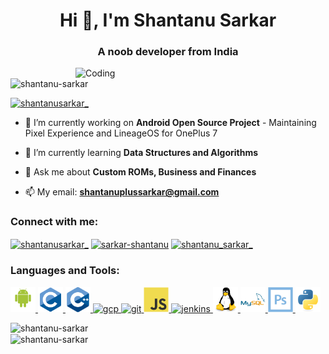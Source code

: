 <h1 align="center">Hi 👋, I'm Shantanu Sarkar</h1>
<h3 align="center">A noob developer from India</h3>
<img align="right" alt="Coding" width="400" src="https://cdn.dribbble.com/users/1162077/screenshots/3848914/programmer.gif">
<p align="left"> <img src="https://komarev.com/ghpvc/?username=shantanu-sarkar&label=Profile%20views&color=0e75b6&style=flat" alt="shantanu-sarkar" /> </p>

<p align="left"> <a href="https://twitter.com/shantanusarkar_" target="blank"><img src="https://img.shields.io/twitter/follow/shantanusarkar_?logo=twitter&style=for-the-badge" alt="shantanusarkar_" /></a> </p>

- 🔭 I’m currently working on **Android Open Source Project** - Maintaining Pixel Experience and LineageOS for OnePlus 7

- 🌱 I’m currently learning **Data Structures and Algorithms**

- 💬 Ask me about **Custom ROMs, Business and Finances**

- 📫 My email: **shantanuplussarkar@gmail.com**

<h3 align="left">Connect with me:</h3>
<p align="left">
<a href="https://twitter.com/shantanusarkar_" target="blank"><img align="center" src="https://raw.githubusercontent.com/rahuldkjain/github-profile-readme-generator/master/src/images/icons/Social/twitter.svg" alt="shantanusarkar_" height="30" width="40" /></a>
<a href="https://linkedin.com/in/sarkar-shantanu" target="blank"><img align="center" src="https://raw.githubusercontent.com/rahuldkjain/github-profile-readme-generator/master/src/images/icons/Social/linked-in-alt.svg" alt="sarkar-shantanu" height="30" width="40" /></a>
<a href="https://instagram.com/shantanu_sarkar_" target="blank"><img align="center" src="https://raw.githubusercontent.com/rahuldkjain/github-profile-readme-generator/master/src/images/icons/Social/instagram.svg" alt="shantanu_sarkar_" height="30" width="40" /></a>
</p>

<h3 align="left">Languages and Tools:</h3>
<p align="left"> <a href="https://developer.android.com" target="_blank" rel="noreferrer"> <img src="https://raw.githubusercontent.com/devicons/devicon/master/icons/android/android-original-wordmark.svg" alt="android" width="40" height="40"/> </a> <a href="https://www.cprogramming.com/" target="_blank" rel="noreferrer"> <img src="https://raw.githubusercontent.com/devicons/devicon/master/icons/c/c-original.svg" alt="c" width="40" height="40"/> </a> <a href="https://www.w3schools.com/cpp/" target="_blank" rel="noreferrer"> <img src="https://raw.githubusercontent.com/devicons/devicon/master/icons/cplusplus/cplusplus-original.svg" alt="cplusplus" width="40" height="40"/> </a> <a href="https://cloud.google.com" target="_blank" rel="noreferrer"> <img src="https://www.vectorlogo.zone/logos/google_cloud/google_cloud-icon.svg" alt="gcp" width="40" height="40"/> </a> <a href="https://git-scm.com/" target="_blank" rel="noreferrer"> <img src="https://www.vectorlogo.zone/logos/git-scm/git-scm-icon.svg" alt="git" width="40" height="40"/> </a> <a href="https://developer.mozilla.org/en-US/docs/Web/JavaScript" target="_blank" rel="noreferrer"> <img src="https://raw.githubusercontent.com/devicons/devicon/master/icons/javascript/javascript-original.svg" alt="javascript" width="40" height="40"/> </a> <a href="https://www.jenkins.io" target="_blank" rel="noreferrer"> <img src="https://www.vectorlogo.zone/logos/jenkins/jenkins-icon.svg" alt="jenkins" width="40" height="40"/> </a> <a href="https://www.linux.org/" target="_blank" rel="noreferrer"> <img src="https://raw.githubusercontent.com/devicons/devicon/master/icons/linux/linux-original.svg" alt="linux" width="40" height="40"/> </a> <a href="https://www.mysql.com/" target="_blank" rel="noreferrer"> <img src="https://raw.githubusercontent.com/devicons/devicon/master/icons/mysql/mysql-original-wordmark.svg" alt="mysql" width="40" height="40"/> </a> <a href="https://www.photoshop.com/en" target="_blank" rel="noreferrer"> <img src="https://raw.githubusercontent.com/devicons/devicon/master/icons/photoshop/photoshop-line.svg" alt="photoshop" width="40" height="40"/> </a> <a href="https://www.python.org" target="_blank" rel="noreferrer"> <img src="https://raw.githubusercontent.com/devicons/devicon/master/icons/python/python-original.svg" alt="python" width="40" height="40"/> </a> </p>

<p><img align="left" width="413" src="https://github-readme-stats.vercel.app/api/top-langs?username=shantanu-sarkar&show_icons=true&locale=en&layout=compact" alt="shantanu-sarkar" /></p>

<p>&nbsp;<img align="center" src="https://github-readme-stats.vercel.app/api?username=shantanu-sarkar&show_icons=true&locale=en" alt="shantanu-sarkar" /></p>
